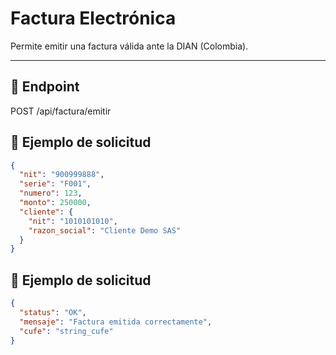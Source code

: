 # Factura Electrónica

Permite emitir una factura válida ante la DIAN (Colombia).

---

## 🧩 Endpoint
POST /api/factura/emitir


## 🧾 Ejemplo de solicitud

```json
{
  "nit": "900999888",
  "serie": "F001",
  "numero": 123,
  "monto": 250000,
  "cliente": {
    "nit": "1010101010",
    "razon_social": "Cliente Demo SAS"
  }
}
```

## 📘 Ejemplo de solicitud

```json
{
  "status": "OK",
  "mensaje": "Factura emitida correctamente",
  "cufe": "string_cufe"
}
```